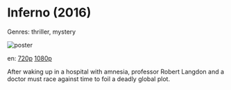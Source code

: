 # Inferno (2016)

Genres: thriller, mystery

![poster](http://image.tmdb.org/t/p/w500/nfcBQtKBYTa9qh7NTBeuVQ6Tkkc.jpg)

en:
  [720p](magnet:?xt=urn:btih:23C0625C34F83E82415BF947CB7216B17B17A04E&tr=udp://glotorrents.pw:6969/announce&tr=udp://tracker.opentrackr.org:1337/announce&tr=udp://torrent.gresille.org:80/announce&tr=udp://tracker.openbittorrent.com:80&tr=udp://tracker.coppersurfer.tk:6969&tr=udp://tracker.leechers-paradise.org:6969&tr=udp://p4p.arenabg.ch:1337&tr=udp://tracker.internetwarriors.net:1337)
  [1080p](magnet:?xt=urn:btih:55D6FBB9E49561FB0E793E6E40F9528F5D941BAF&tr=udp://glotorrents.pw:6969/announce&tr=udp://tracker.opentrackr.org:1337/announce&tr=udp://torrent.gresille.org:80/announce&tr=udp://tracker.openbittorrent.com:80&tr=udp://tracker.coppersurfer.tk:6969&tr=udp://tracker.leechers-paradise.org:6969&tr=udp://p4p.arenabg.ch:1337&tr=udp://tracker.internetwarriors.net:1337)
  


After waking up in a hospital with amnesia, professor Robert Langdon and a doctor must race against time to foil a deadly global plot.